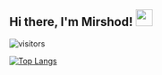 ## Hi there, I'm Mirshod! <img src="https://media.giphy.com/media/hvRJCLFzcasrR4ia7z/giphy.gif" width="30px"></a>
![visitors](https://visitor-badge.glitch.me/badge?page_id=jamik-dev)


[![Top Langs](https://github-readme-stats.vercel.app/api/top-langs/?username=justmirshod&layout=compact)](https://github.com/anuraghazra/github-readme-stats)








